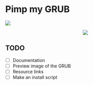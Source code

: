 # Pimp my GRUB

<img src="https://user-images.githubusercontent.com/46305144/185753718-b48f0e74-f289-414d-892b-bb7071f9fcab.png" />

<p align="center">
  <img src="https://github.com/GalsenDev221/made.in.senegal/blob/master/assets/badge.svg" />
</p>

## TODO

- [ ] Documentation
- [ ] Preview image of the GRUB
- [ ] Resource links
- [ ] Make an install script
